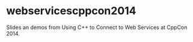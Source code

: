 webservicescppcon2014
=====================

Slides an demos from Using C++ to Connect to Web Services at CppCon 2014.

